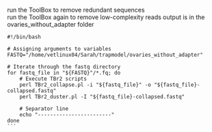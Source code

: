 run the ToolBox to remove redundant sequences  
run the ToolBox again to remove low-complexity reads
output is in the ovaries_without_adapter folder

````
#!/bin/bash

# Assigning arguments to variables
FASTQ="/home/vetlinux04/Sarah/trapmodel/ovaries_without_adapter"

# Iterate through the fastq directory
for fastq_file in "${FASTQ}"/*.fq; do
    # Execute TBr2 scripts
    perl TBr2_collapse.pl -i "${fastq_file}" -o "${fastq_file}-collapsed.fastq"
    perl TBr2_duster.pl -I "${fastq_file}-collapsed.fastq"
    
    # Separator line
    echo "------------------------"
done
```

